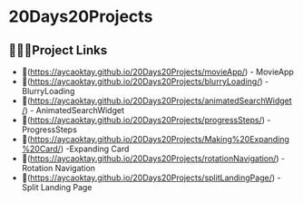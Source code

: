 # 20Days20Projects
## 🙇🏻‍♀️Project Links 
- 🔗(https://aycaoktay.github.io/20Days20Projects/movieApp/) - MovieApp
- 🔗(https://aycaoktay.github.io/20Days20Projects/blurryLoading/) - BlurryLoading
- 🔗(https://aycaoktay.github.io/20Days20Projects/animatedSearchWidget/) - AnimatedSearchWidget
- 🔗(https://aycaoktay.github.io/20Days20Projects/progressSteps/) - ProgressSteps
- 🔗(https://aycaoktay.github.io/20Days20Projects/Making%20Expanding%20Card/) -Expanding Card
- 🔗(https://aycaoktay.github.io/20Days20Projects/rotationNavigation/) - Rotation Navigation
- 🔗(https://aycaoktay.github.io/20Days20Projects/splitLandingPage/) - Split Landing Page

